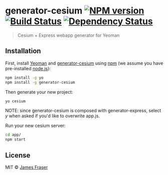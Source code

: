 # generator-cesium [![NPM version][npm-image]][npm-url] [![Build Status][travis-image]][travis-url] [![Dependency Status][daviddm-image]][daviddm-url]
> Cesium + Express webapp generator for Yeoman

## Installation

First, install [Yeoman](http://yeoman.io) and [generator-cesium](https://www.npmjs.com/package/generator-cesium) using [npm](https://www.npmjs.com/) (we assume you have pre-installed [node.js](https://nodejs.org/)):
```bash
npm install -g yo
npm install -g generator-cesium
```

Then generate your new project:
```bash
yo cesium
```
NOTE: since generator-cesium is composed with generator-express, select _y_ when asked if you'd like to overwrite app.js.

Run your new cesium server:
```bash
cd app/
npm start
```

## License

MIT © [James Fraser](https://www.wulfgar.pro)


[npm-image]: https://badge.fury.io/js/generator-cesium.svg
[npm-url]: https://npmjs.org/package/generator-cesium
[travis-image]: https://travis-ci.org/wulfgarpro/generator-cesium.svg?branch=master
[travis-url]: https://travis-ci.org/wulfgarpro/generator-cesium
[daviddm-image]: https://david-dm.org/wulfgarpro/generator-cesium.svg?theme=shields.io
[daviddm-url]: https://david-dm.org/wulfgarpro/generator-cesium
